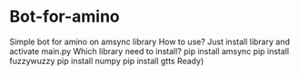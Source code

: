 # Bot-for-amino
Simple bot for amino on amsync library
How to use?
Just install library and activate main.py
Which library need to install?
pip install amsync
pip install fuzzywuzzy
pip install numpy
pip install gtts
Ready)
